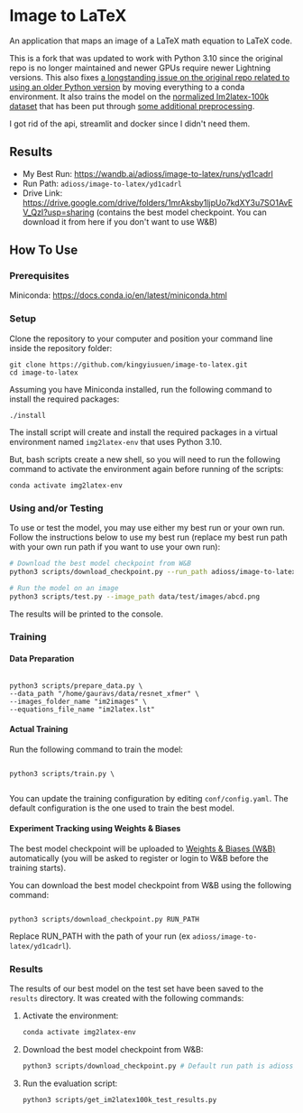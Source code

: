 # Image to LaTeX

An application that maps an image of a LaTeX math equation to LaTeX code.

This is a fork that was updated to work with Python 3.10 since the original repo is no longer maintained and newer GPUs require newer Lightning versions. This also fixes [a longstanding issue on the original repo related to using an older Python version](https://github.com/kingyiusuen/image-to-latex/issues/20) by moving everything to a conda environment. It also trains the model on the [normalized Im2latex-100k dataset](https://im2markup.yuntiandeng.com/data/) that has been put through [some additional preprocessing](https://github.com/Adi-UA/image-to-latex/blob/main/scripts/download_and_extract_data.py#L68-L94).

I got rid of the api, streamlit and docker since I didn't need them.

## Results

- My Best Run: https://wandb.ai/adioss/image-to-latex/runs/yd1cadrl
- Run Path: `adioss/image-to-latex/yd1cadrl`
- Drive Link: https://drive.google.com/drive/folders/1mrAksby1ljpUo7kdXY3u7SO1AvEV_QzI?usp=sharing (contains the best model checkpoint. You can download it from here if you don't want to use W&B)

## How To Use

### Prerequisites

Miniconda: https://docs.conda.io/en/latest/miniconda.html

### Setup

Clone the repository to your computer and position your command line inside the repository folder:

```
git clone https://github.com/kingyiusuen/image-to-latex.git
cd image-to-latex
```

Assuming you have Miniconda installed, run the following command to install the required packages:

```
./install
```

The install script will create and install the required packages in a virtual environment named `img2latex-env` that uses Python 3.10.

But, bash scripts create a new shell, so you will need to run the following command to activate the environment again before running of the scripts:

```
conda activate img2latex-env
```

### Using and/or Testing

To use or test the model, you may use either my best run or your own run. Follow the instructions below to use my best run (replace my best run path with your own run path if you want to use your own run):

```bash
# Download the best model checkpoint from W&B
python3 scripts/download_checkpoint.py --run_path adioss/image-to-latex/yd1cadrl

# Run the model on an image
python3 scripts/test.py --image_path data/test/images/abcd.png
```

The results will be printed to the console.

### Training

#### Data Preparation

```

python3 scripts/prepare_data.py \
--data_path "/home/gauravs/data/resnet_xfmer" \
--images_folder_name "im2images" \
--equations_file_name "im2latex.lst"

```

#### Actual Training

Run the following command to train the model:

```

python3 scripts/train.py \


```

You can update the training configuration by editing `conf/config.yaml`. The default configuration is the one used to train the best model.

#### Experiment Tracking using Weights & Biases

The best model checkpoint will be uploaded to [Weights & Biases (W&B)](https://wandb.ai/) automatically (you will be asked to register or login to W&B before the training starts).

You can download the best model checkpoint from W&B using the following command:

```

python3 scripts/download_checkpoint.py RUN_PATH

```

Replace RUN_PATH with the path of your run (ex `adioss/image-to-latex/yd1cadrl`).

### Results

The results of our best model on the test set have been saved to the `results` directory. It was created with the following commands:

1. Activate the environment:

   ```bash
   conda activate img2latex-env
   ```

2. Download the best model checkpoint from W&B:

   ```bash
   python3 scripts/download_checkpoint.py # Default run path is adioss/image-to-latex/yd1cadrl
   ```

3. Run the evaluation script:
   ```bash
   python3 scripts/get_im2latex100k_test_results.py
   ```
